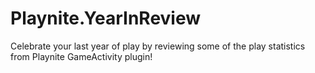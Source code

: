 # Playnite.YearInReview
Celebrate your last year of play by reviewing some of the play statistics from Playnite GameActivity plugin!
